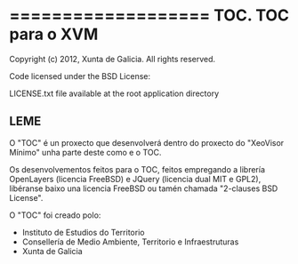 ===================
TOC. TOC para o XVM 
===================
Copyright (c) 2012, Xunta de Galicia. All rights reserved.

Code licensed under the BSD License: 

LICENSE.txt file available at the root application directory


LEME 
----
O "TOC" é un proxecto que desenvolverá dentro do proxecto do "XeoVisor Mínimo" unha parte deste como e o TOC. 

Os desenvolvementos feitos para o TOC, feitos empregando a librería OpenLayers (licencia FreeBSD) e JQuery (licencia dual MIT e GPL2), 
libéranse baixo una licencia FreeBSD ou tamén chamada "2-clauses BSD License".

O "TOC" foi creado polo:
 * Instituto de Estudios do Territorio
 * Consellería de Medio Ambiente, Territorio e Infraestruturas 
 * Xunta de Galicia

